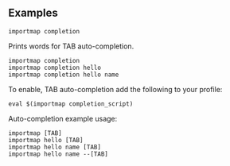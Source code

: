 ## Examples

    importmap completion

Prints words for TAB auto-completion.

    importmap completion
    importmap completion hello
    importmap completion hello name

To enable, TAB auto-completion add the following to your profile:

    eval $(importmap completion_script)

Auto-completion example usage:

    importmap [TAB]
    importmap hello [TAB]
    importmap hello name [TAB]
    importmap hello name --[TAB]
